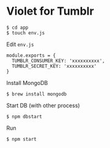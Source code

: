 # Violet for Tumblr

    $ cd app
    $ touch env.js

Edit `env.js`

    module.exports = {
      TUMBLR_CONSUMER_KEY: 'xxxxxxxxxx',
      TUMBLR_SECRET_KEY: 'xxxxxxxxxx'
    }

Install MongoDB

    $ brew install mongodb

Start DB (with other process)

    $ npm dbstart

Run

    $ npm start